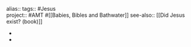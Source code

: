 alias::
tags:: #Jesus  
project:: #AMT #[[Babies, Bibles and Bathwater]] 
see-also:: [[Did Jesus exist? (book)]]

-
-